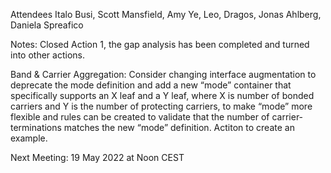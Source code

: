 Attendees Italo Busi, Scott Mansfield, Amy Ye, Leo, Dragos, Jonas Ahlberg, Daniela Spreafico

Notes:
Closed Action 1, the gap analysis has been completed and turned into other actions.

Band & Carrier Aggregation:
Consider changing interface augmentation to deprecate the mode definition and add a new “mode” container that specifically supports an X leaf and a Y leaf, where X is number of bonded carriers and Y is the number of protecting carriers, to make “mode” more flexible and rules can be created to validate that the number of carrier-terminations matches the new “mode” definition.
Actiton to create an example.

Next Meeting: 19 May 2022 at Noon CEST
